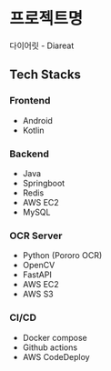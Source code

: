 # 프로젝트명
다이어릿 - Diareat

## Tech Stacks
### Frontend
- Android
- Kotlin

### Backend
- Java
- Springboot
- Redis
- AWS EC2
- MySQL

### OCR Server
- Python (Pororo OCR)
- OpenCV
- FastAPI
- AWS EC2
- AWS S3

### CI/CD
- Docker compose
- Github actions
- AWS CodeDeploy
